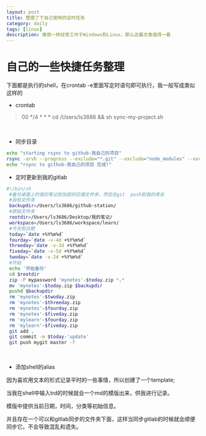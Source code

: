 ```yaml
---
layout: post
title: 整理了下自己使用的定时任务
category: daily
tags: [linux]
description: 像我一样经常工作于Windows和Linux，那么这篇文章值得一看
---
```


# 自己的一些快捷任务整理

下面都是执行的shell，在crontab -e里面写定时语句即可执行，我一般写成类似这样的

- crontab 

> 00 */4 * * * cd /Users/ls3686  && sh sync-my-project.sh

<br>

- 同步目录
```bash
echo "starting rsync to github-我自己的项目"
rsync -arvh --progress --exclude="*.git" --exclude="node_modules" --exclude="src" --      exclude="*.jpg" --exclude="*.gif" /Users/ls3686/workspace/learn/自己的项目/* "/Users/ls3686/github-我自己的项目"
echo "rsync to github-我自己的项目 完成!"
```

- 定时更新到我的gitlab
```bash
#!/bin/sh
 #备份桌面上的我的笔记到加密的压缩文件夹，然后在git  push到我的库去
 #目标文件夹
 backupdir=/Users/ls3686/github-station/
 #原始文件夹
 rootdir=/Users/ls3686/Desktop/我的笔记/
 workspace=/Users/ls3686/workspace/learn/
 #今天到日期
 today=`date +%Y%m%d`
 fourday=`date -v-4d +%Y%m%d`
 threeday=`date -v-3d +%Y%m%d`
 fiveday=`date -v-5d +%Y%m%d`
 twoday=`date -v-2d +%Y%m%d`
 #开始
 echo '开始备份'
 cd $rootdir
 zip -P mypassword 'mynotes'-$today.zip *.*
 mv 'mynotes'-$today.zip $backupdir
 pushd $backupdir
 rm 'mynotes'-$twoday.zip
 rm 'mynotes'-$threeday.zip
 rm 'mynotes'-$fourday.zip
 rm 'mynotes'-$fiveday.zip
 rm 'mylearn'-$fourday.zip
 rm 'mylearn'-$fiveday.zip
 git add .
 git commit -m $today-'update'
 git push mygit master -f
```

<br>

- 添加shell的alias

因为喜欢用文本的形式记录平时的一些事情，所以创建了一个template;

当我在shell中输入trd的时候就会一个md的模版出来，供我进行记录。

模版中提供当前日期，时间，分类等初始信息。

并且存在一个可以和gitlab同步的文件夹下面，这样当同步gitlab的时候就会顺便同步它。不会导致混乱和遗失。
